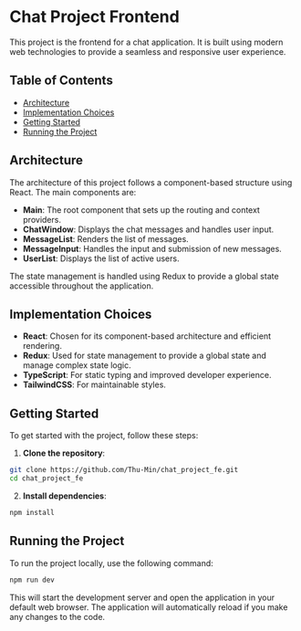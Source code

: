 # Chat Project Frontend

This project is the frontend for a chat application. It is built using modern web technologies to provide a seamless and responsive user experience.

## Table of Contents

- [Architecture](#architecture)
- [Implementation Choices](#implementation-choices)
- [Getting Started](#getting-started)
- [Running the Project](#running-the-project)

## Architecture

The architecture of this project follows a component-based structure using React. The main components are:

- **Main**: The root component that sets up the routing and context providers.
- **ChatWindow**: Displays the chat messages and handles user input.
- **MessageList**: Renders the list of messages.
- **MessageInput**: Handles the input and submission of new messages.
- **UserList**: Displays the list of active users.

The state management is handled using Redux to provide a global state accessible throughout the application.

## Implementation Choices

- **React**: Chosen for its component-based architecture and efficient rendering.
- **Redux**: Used for state management to provide a global state and manage complex state logic.
- **TypeScript**: For static typing and improved developer experience.
- **TailwindCSS**: For maintainable styles.

## Getting Started

To get started with the project, follow these steps:

1. **Clone the repository**:

```sh
git clone https://github.com/Thu-Min/chat_project_fe.git
cd chat_project_fe
```

2. **Install dependencies**:

```sh
npm install
```

## Running the Project

To run the project locally, use the following command:

```sh
npm run dev
```

This will start the development server and open the application in your default web browser. The application will automatically reload if you make any changes to the code.
